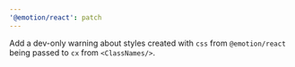 ```yaml
---
'@emotion/react': patch
---
```


Add a dev-only warning about styles created with `css` from `@emotion/react` being passed to `cx` from `<ClassNames/>`.
